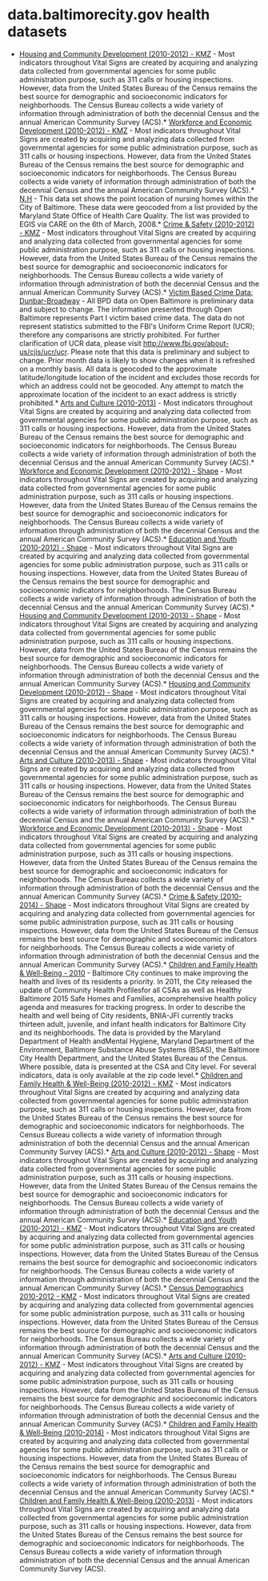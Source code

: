# data.baltimorecity.gov health datasets
* [Housing and Community Development (2010-2012) - KMZ](https://data.baltimorecity.gov/d/d7pd-kmdw) - Most indicators throughout Vital Signs are created by acquiring and analyzing data collected from governmental agencies for some public administration purpose, such as 311 calls or housing inspections. However, data from the United States Bureau of the Census remains the best source for demographic and socioeconomic indicators for neighborhoods. The Census Bureau collects a wide variety of information through administration of both the decennial Census and the annual American Community Survey (ACS).* [Workforce and Economic Development (2010-2012) - KMZ](https://data.baltimorecity.gov/d/9sax-si6k) - Most indicators throughout Vital Signs are created by acquiring and analyzing data collected from governmental agencies for some public administration purpose, such as 311 calls or housing inspections. However, data from the United States Bureau of the Census remains the best source for demographic and socioeconomic indicators for neighborhoods. The Census Bureau collects a wide variety of information through administration of both the decennial Census and the annual American Community Survey (ACS).* [N.H](https://data.baltimorecity.gov/d/ay3g-iace) - This data set shows the point location of nursing homes within the City of Baltimore. These data were geocoded from a list provided by the Maryland State Office of Health Care Quality. The list was provided to EGIS via CARE on the 6th of March, 2008.* [Crime & Safety (2010-2012)  - KMZ](https://data.baltimorecity.gov/d/7g6t-cgv2) - Most indicators throughout Vital Signs are created by acquiring and analyzing data collected from governmental agencies for some public administration purpose, such as 311 calls or housing inspections. However, data from the United States Bureau of the Census remains the best source for demographic and socioeconomic indicators for neighborhoods. The Census Bureau collects a wide variety of information through administration of both the decennial Census and the annual American Community Survey (ACS).* [Victim Based Crime Data: Dunbar-Broadway](https://data.baltimorecity.gov/d/wvx9-87d5) - All BPD data on Open Baltimore is preliminary data and subject to change.  The information presented through Open Baltimore represents Part I victim based crime data. The data do not represent statistics submitted to the FBI's Uniform Crime Report (UCR); therefore any comparisons are strictly prohibited. For further clarification of UCR data, please visit http://www.fbi.gov/about-us/cjis/ucr/ucr. Please note that this data is preliminary and subject to change. Prior month data is likely to show changes when it is refreshed on a monthly basis.  All data is geocoded to the approximate latitude/longitude location of the incident and excludes those records for which an address could not be geocoded. Any attempt to match the approximate location of the incident to an exact address is strictly prohibited.* [Arts and Culture (2010-2013)](https://data.baltimorecity.gov/d/s9kh-t3xq) - Most indicators throughout Vital Signs are created by acquiring and analyzing data collected from governmental agencies for some public administration purpose, such as 311 calls or housing inspections. However, data from the United States Bureau of the Census remains the best source for demographic and socioeconomic indicators for neighborhoods. The Census Bureau collects a wide variety of information through administration of both the decennial Census and the annual American Community Survey (ACS).* [Workforce and Economic Development (2010-2012) - Shape](https://data.baltimorecity.gov/d/52rz-wgjn) - Most indicators throughout Vital Signs are created by acquiring and analyzing data collected from governmental agencies for some public administration purpose, such as 311 calls or housing inspections. However, data from the United States Bureau of the Census remains the best source for demographic and socioeconomic indicators for neighborhoods. The Census Bureau collects a wide variety of information through administration of both the decennial Census and the annual American Community Survey (ACS).* [Education and Youth (2010-2012) - Shape](https://data.baltimorecity.gov/d/ijuu-iee9) - Most indicators throughout Vital Signs are created by acquiring and analyzing data collected from governmental agencies for some public administration purpose, such as 311 calls or housing inspections. However, data from the United States Bureau of the Census remains the best source for demographic and socioeconomic indicators for neighborhoods. The Census Bureau collects a wide variety of information through administration of both the decennial Census and the annual American Community Survey (ACS).* [Housing and Community Development (2010-2013) - Shape](https://data.baltimorecity.gov/d/quf7-tvzj) - Most indicators throughout Vital Signs are created by acquiring and analyzing data collected from governmental agencies for some public administration purpose, such as 311 calls or housing inspections. However, data from the United States Bureau of the Census remains the best source for demographic and socioeconomic indicators for neighborhoods. The Census Bureau collects a wide variety of information through administration of both the decennial Census and the annual American Community Survey (ACS).* [Housing and Community Development (2010-2012) - Shape](https://data.baltimorecity.gov/d/rxmt-tieg) - Most indicators throughout Vital Signs are created by acquiring and analyzing data collected from governmental agencies for some public administration purpose, such as 311 calls or housing inspections. However, data from the United States Bureau of the Census remains the best source for demographic and socioeconomic indicators for neighborhoods. The Census Bureau collects a wide variety of information through administration of both the decennial Census and the annual American Community Survey (ACS).* [Arts and Culture (2010-2013) - Shape](https://data.baltimorecity.gov/d/gdse-gybh) - Most indicators throughout Vital Signs are created by acquiring and analyzing data collected from governmental agencies for some public administration purpose, such as 311 calls or housing inspections. However, data from the United States Bureau of the Census remains the best source for demographic and socioeconomic indicators for neighborhoods. The Census Bureau collects a wide variety of information through administration of both the decennial Census and the annual American Community Survey (ACS).* [Workforce and Economic Development (2010-2013) - Shape](https://data.baltimorecity.gov/d/s4yg-vpih) - Most indicators throughout Vital Signs are created by acquiring and analyzing data collected from governmental agencies for some public administration purpose, such as 311 calls or housing inspections. However, data from the United States Bureau of the Census remains the best source for demographic and socioeconomic indicators for neighborhoods. The Census Bureau collects a wide variety of information through administration of both the decennial Census and the annual American Community Survey (ACS).* [Crime & Safety (2010-2014) - Shape](https://data.baltimorecity.gov/d/bywi-mtiu) - Most indicators throughout Vital Signs are created by acquiring and analyzing data collected from governmental agencies for some public administration purpose, such as 311 calls or housing inspections. However, data from the United States Bureau of the Census remains the best source for demographic and socioeconomic indicators for neighborhoods. The Census Bureau collects a wide variety of information through administration of both the decennial Census and the annual American Community Survey (ACS).* [Children and Family Health & Well-Being - 2010](https://data.baltimorecity.gov/d/34ex-2mjc) - Baltimore City continues to make improving the health and lives of its residents a priority. In 2011, the City released the update of Community Health Profilesfor all CSAs as well as Healthy Baltimore 2015 Safe Homes and Families, acomprehensive health policy agenda and measures for tracking progress. In order to describe the health and well being of City residents, BNIA-JFI currently tracks thirteen adult, juvenile, and infant health indicators for Baltimore City and its neighborhoods. The data is provided by the Maryland Department of Health andMental Hygiene, Maryland Department of the Environment, Baltimore Substance Abuse Systems (BSAS), the Baltimore City Health Department, and the United States Bureau of the Census. Where possible, data is presented at the CSA and City level. For several indicators, data is only available at the zip code level.* [Children and Family Health & Well-Being (2010-2012) - KMZ](https://data.baltimorecity.gov/d/efh8-n3mb) - Most indicators throughout Vital Signs are created by acquiring and analyzing data collected from governmental agencies for some public administration purpose, such as 311 calls or housing inspections. However, data from the United States Bureau of the Census remains the best source for demographic and socioeconomic indicators for neighborhoods. The Census Bureau collects a wide variety of information through administration of both the decennial Census and the annual American Community Survey (ACS).* [Arts and Culture (2010-2012) -  Shape](https://data.baltimorecity.gov/d/eqz4-iyw9) - Most indicators throughout Vital Signs are created by acquiring and analyzing data collected from governmental agencies for some public administration purpose, such as 311 calls or housing inspections. However, data from the United States Bureau of the Census remains the best source for demographic and socioeconomic indicators for neighborhoods. The Census Bureau collects a wide variety of information through administration of both the decennial Census and the annual American Community Survey (ACS).* [Education and Youth (2010-2012) - KMZ](https://data.baltimorecity.gov/d/bw56-mfb8) - Most indicators throughout Vital Signs are created by acquiring and analyzing data collected from governmental agencies for some public administration purpose, such as 311 calls or housing inspections. However, data from the United States Bureau of the Census remains the best source for demographic and socioeconomic indicators for neighborhoods. The Census Bureau collects a wide variety of information through administration of both the decennial Census and the annual American Community Survey (ACS).* [Census Demographics 2010-2012 - KMZ](https://data.baltimorecity.gov/d/6m47-at6y) - Most indicators throughout Vital Signs are created by acquiring and analyzing data collected from governmental agencies for some public administration purpose, such as 311 calls or housing inspections. However, data from the United States Bureau of the Census remains the best source for demographic and socioeconomic indicators for neighborhoods. The Census Bureau collects a wide variety of information through administration of both the decennial Census and the annual American Community Survey (ACS).* [Arts and Culture (2010-2012) - KMZ](https://data.baltimorecity.gov/d/nuyq-8gqp) - Most indicators throughout Vital Signs are created by acquiring and analyzing data collected from governmental agencies for some public administration purpose, such as 311 calls or housing inspections. However, data from the United States Bureau of the Census remains the best source for demographic and socioeconomic indicators for neighborhoods. The Census Bureau collects a wide variety of information through administration of both the decennial Census and the annual American Community Survey (ACS).* [Children and Family Health & Well-Being (2010-2014)](https://data.baltimorecity.gov/d/rtbq-mnni) - Most indicators throughout Vital Signs are created by acquiring and analyzing data collected from governmental agencies for some public administration purpose, such as 311 calls or housing inspections. However, data from the United States Bureau of the Census remains the best source for demographic and socioeconomic indicators for neighborhoods. The Census Bureau collects a wide variety of information through administration of both the decennial Census and the annual American Community Survey (ACS).* [Children and Family Health & Well-Being (2010-2013)](https://data.baltimorecity.gov/d/ku4b-9db9) - Most indicators throughout Vital Signs are created by acquiring and analyzing data collected from governmental agencies for some public administration purpose, such as 311 calls or housing inspections. However, data from the United States Bureau of the Census remains the best source for demographic and socioeconomic indicators for neighborhoods. The Census Bureau collects a wide variety of information through administration of both the decennial Census and the annual American Community Survey (ACS).